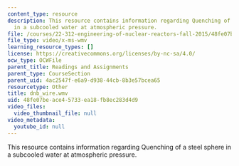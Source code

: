 ```yaml
---
content_type: resource
description: This resource contains information regarding Quenching of a steel sphere
  in a subcooled water at atmospheric pressure.
file: /courses/22-312-engineering-of-nuclear-reactors-fall-2015/48fe07beace45733ea18fb8ec283d4d9_dnb_wire.wmv
file_type: video/x-ms-wmv
learning_resource_types: []
license: https://creativecommons.org/licenses/by-nc-sa/4.0/
ocw_type: OCWFile
parent_title: Readings and Assignments
parent_type: CourseSection
parent_uid: 4ac2547f-e6a9-d938-44cb-8b3e57bcea65
resourcetype: Other
title: dnb_wire.wmv
uid: 48fe07be-ace4-5733-ea18-fb8ec283d4d9
video_files:
  video_thumbnail_file: null
video_metadata:
  youtube_id: null
---
```

This resource contains information regarding Quenching of a steel sphere in a subcooled water at atmospheric pressure.